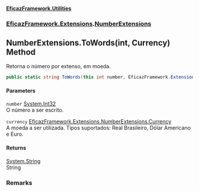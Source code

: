 #### [EficazFramework.Utilities](EficazFrameworkUtilities.md 'EficazFramework Utilities')
### [EficazFramework.Extensions](EficazFrameworkUtilities.md#EficazFramework_Extensions 'EficazFramework.Extensions').[NumberExtensions](NumberExtensions.md 'EficazFramework.Extensions.NumberExtensions')
## NumberExtensions.ToWords(int, Currency) Method
Retorna o número por extenso, em moeda.  
```csharp
public static string ToWords(this int number, EficazFramework.Extensions.NumberExtensions.Currency currency);
```
#### Parameters
<a name='EficazFramework_Extensions_NumberExtensions_ToWords(int_EficazFramework_Extensions_NumberExtensions_Currency)_number'></a>
`number` [System.Int32](https://docs.microsoft.com/en-us/dotnet/api/System.Int32 'System.Int32')  
O número a ser escrito.
  
<a name='EficazFramework_Extensions_NumberExtensions_ToWords(int_EficazFramework_Extensions_NumberExtensions_Currency)_currency'></a>
`currency` [EficazFramework.Extensions.NumberExtensions.Currency](https://docs.microsoft.com/en-us/dotnet/api/EficazFramework.Extensions.NumberExtensions.Currency 'EficazFramework.Extensions.NumberExtensions.Currency')  
A moeda a ser utilizada. Tipos suportados: Real Brasileiro, Dólar Americano e Euro.
  
#### Returns
[System.String](https://docs.microsoft.com/en-us/dotnet/api/System.String 'System.String')  
String
### Remarks
